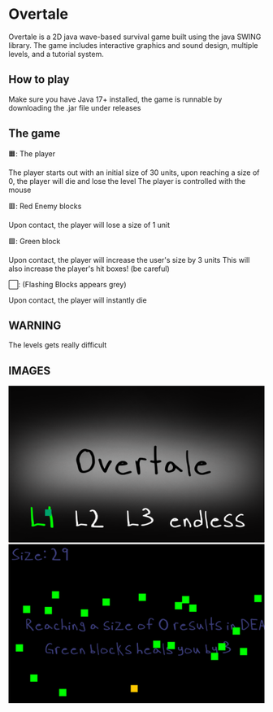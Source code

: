 <h1>Overtale</h1>

Overtale is a 2D java wave-based survival game built using the java SWING library. The game includes interactive graphics and sound design, multiple levels, and a tutorial system.

<h2>How to play</h2> Make sure you have Java 17+ installed, the game is runnable by downloading the .jar file under releases

<h2>The game</h2>

🟧: The player 

The player starts out with an initial size of 30 units, upon reaching a size of 0, the player will die and lose the level
The player is controlled with the mouse

🟥: Red Enemy blocks

Upon contact, the player will lose a size of 1 unit

🟩: Green block

Upon contact, the player will increase the user's size by 3 units
This will also increase the player's hit boxes! (be careful)

⬜: (Flashing Blocks appears grey)

Upon contact, the player will instantly die




<h2>WARNING</h2>
The levels gets really difficult

<h2>IMAGES</h2>

![GameScreenshot](/READMEIMAGES/OvertaleMain.png)
![GameScreenshot](/READMEIMAGES/4.png)


